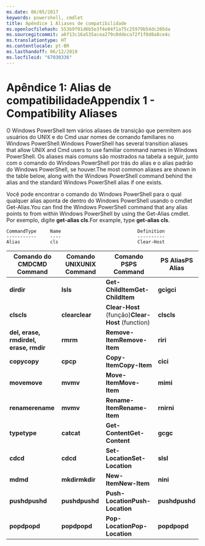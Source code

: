 ```yaml
---
ms.date: 06/05/2017
keywords: powershell, cmdlet
title: Apêndice 1 Aliases de compatibilidade
ms.openlocfilehash: 553b9f01d6b5e3f4e04f1a75c25979b54dc205da
ms.sourcegitcommit: a6f13c16a535acea279c0ddeca72f1f0d8a8ce4c
ms.translationtype: HT
ms.contentlocale: pt-BR
ms.lasthandoff: 06/12/2019
ms.locfileid: "67030336"
---
```

# <a name="appendix-1---compatibility-aliases"></a><span data-ttu-id="a2e96-103">Apêndice 1: Alias de compatibilidade</span><span class="sxs-lookup"><span data-stu-id="a2e96-103">Appendix 1 - Compatibility Aliases</span></span>

<span data-ttu-id="a2e96-104">O Windows PowerShell tem vários aliases de transição que permitem aos usuários do UNIX e do Cmd usar nomes de comando familiares no Windows PowerShell.</span><span class="sxs-lookup"><span data-stu-id="a2e96-104">Windows PowerShell has several transition aliases that allow UNIX and Cmd users to use familiar command names in Windows PowerShell.</span></span> <span data-ttu-id="a2e96-105">Os aliases mais comuns são mostrados na tabela a seguir, junto com o comando do Windows PowerShell por trás do alias e o alias padrão do Windows PowerShell, se houver.</span><span class="sxs-lookup"><span data-stu-id="a2e96-105">The most common aliases are shown in the table below, along with the Windows PowerShell command behind the alias and the standard Windows PowerShell alias if one exists.</span></span>

<span data-ttu-id="a2e96-106">Você pode encontrar o comando do Windows PowerShell para o qual qualquer alias aponta de dentro do Windows PowerShell usando o cmdlet Get-Alias.</span><span class="sxs-lookup"><span data-stu-id="a2e96-106">You can find the Windows PowerShell command that any alias points to from within Windows PowerShell by using the Get-Alias cmdlet.</span></span> <span data-ttu-id="a2e96-107">Por exemplo, digite **get-alias cls**.</span><span class="sxs-lookup"><span data-stu-id="a2e96-107">For example, type **get-alias cls**.</span></span>

```
CommandType     Name                            Definition
-----------     ----                            ----------
Alias           cls                             Clear-Host
```

|<span data-ttu-id="a2e96-108">Comando do CMD</span><span class="sxs-lookup"><span data-stu-id="a2e96-108">CMD Command</span></span>|<span data-ttu-id="a2e96-109">Comando UNIX</span><span class="sxs-lookup"><span data-stu-id="a2e96-109">UNIX Command</span></span>|<span data-ttu-id="a2e96-110">Comando PS</span><span class="sxs-lookup"><span data-stu-id="a2e96-110">PS Command</span></span>|<span data-ttu-id="a2e96-111">PS Alias</span><span class="sxs-lookup"><span data-stu-id="a2e96-111">PS Alias</span></span>|
|---------------|----------------|--------------|------------|
|<span data-ttu-id="a2e96-112">**dir**</span><span class="sxs-lookup"><span data-stu-id="a2e96-112">**dir**</span></span>|<span data-ttu-id="a2e96-113">**ls**</span><span class="sxs-lookup"><span data-stu-id="a2e96-113">**ls**</span></span>|<span data-ttu-id="a2e96-114">**Get-ChildItem**</span><span class="sxs-lookup"><span data-stu-id="a2e96-114">**Get-ChildItem**</span></span>|<span data-ttu-id="a2e96-115">**gci**</span><span class="sxs-lookup"><span data-stu-id="a2e96-115">**gci**</span></span>|
|<span data-ttu-id="a2e96-116">**cls**</span><span class="sxs-lookup"><span data-stu-id="a2e96-116">**cls**</span></span>|<span data-ttu-id="a2e96-117">**clear**</span><span class="sxs-lookup"><span data-stu-id="a2e96-117">**clear**</span></span>|<span data-ttu-id="a2e96-118">**Clear-Host** (função)</span><span class="sxs-lookup"><span data-stu-id="a2e96-118">**Clear-Host** (function)</span></span>|<span data-ttu-id="a2e96-119">**cls**</span><span class="sxs-lookup"><span data-stu-id="a2e96-119">**cls**</span></span>|
|<span data-ttu-id="a2e96-120">**del, erase, rmdir**</span><span class="sxs-lookup"><span data-stu-id="a2e96-120">**del, erase, rmdir**</span></span>|<span data-ttu-id="a2e96-121">**rm**</span><span class="sxs-lookup"><span data-stu-id="a2e96-121">**rm**</span></span>|<span data-ttu-id="a2e96-122">**Remove-Item**</span><span class="sxs-lookup"><span data-stu-id="a2e96-122">**Remove-Item**</span></span>|<span data-ttu-id="a2e96-123">**ri**</span><span class="sxs-lookup"><span data-stu-id="a2e96-123">**ri**</span></span>|
|<span data-ttu-id="a2e96-124">**copy**</span><span class="sxs-lookup"><span data-stu-id="a2e96-124">**copy**</span></span>|<span data-ttu-id="a2e96-125">**cp**</span><span class="sxs-lookup"><span data-stu-id="a2e96-125">**cp**</span></span>|<span data-ttu-id="a2e96-126">**Copy-Item**</span><span class="sxs-lookup"><span data-stu-id="a2e96-126">**Copy-Item**</span></span>|<span data-ttu-id="a2e96-127">**ci**</span><span class="sxs-lookup"><span data-stu-id="a2e96-127">**ci**</span></span>|
|<span data-ttu-id="a2e96-128">**move**</span><span class="sxs-lookup"><span data-stu-id="a2e96-128">**move**</span></span>|<span data-ttu-id="a2e96-129">**mv**</span><span class="sxs-lookup"><span data-stu-id="a2e96-129">**mv**</span></span>|<span data-ttu-id="a2e96-130">**Move-Item**</span><span class="sxs-lookup"><span data-stu-id="a2e96-130">**Move-Item**</span></span>|<span data-ttu-id="a2e96-131">**mi**</span><span class="sxs-lookup"><span data-stu-id="a2e96-131">**mi**</span></span>|
|<span data-ttu-id="a2e96-132">**rename**</span><span class="sxs-lookup"><span data-stu-id="a2e96-132">**rename**</span></span>|<span data-ttu-id="a2e96-133">**mv**</span><span class="sxs-lookup"><span data-stu-id="a2e96-133">**mv**</span></span>|<span data-ttu-id="a2e96-134">**Rename-Item**</span><span class="sxs-lookup"><span data-stu-id="a2e96-134">**Rename-Item**</span></span>|<span data-ttu-id="a2e96-135">**rni**</span><span class="sxs-lookup"><span data-stu-id="a2e96-135">**rni**</span></span>|
|<span data-ttu-id="a2e96-136">**type**</span><span class="sxs-lookup"><span data-stu-id="a2e96-136">**type**</span></span>|<span data-ttu-id="a2e96-137">**cat**</span><span class="sxs-lookup"><span data-stu-id="a2e96-137">**cat**</span></span>|<span data-ttu-id="a2e96-138">**Get-Content**</span><span class="sxs-lookup"><span data-stu-id="a2e96-138">**Get-Content**</span></span>|<span data-ttu-id="a2e96-139">**gc**</span><span class="sxs-lookup"><span data-stu-id="a2e96-139">**gc**</span></span>|
|<span data-ttu-id="a2e96-140">**cd**</span><span class="sxs-lookup"><span data-stu-id="a2e96-140">**cd**</span></span>|<span data-ttu-id="a2e96-141">**cd**</span><span class="sxs-lookup"><span data-stu-id="a2e96-141">**cd**</span></span>|<span data-ttu-id="a2e96-142">**Set-Location**</span><span class="sxs-lookup"><span data-stu-id="a2e96-142">**Set-Location**</span></span>|<span data-ttu-id="a2e96-143">**sl**</span><span class="sxs-lookup"><span data-stu-id="a2e96-143">**sl**</span></span>|
|<span data-ttu-id="a2e96-144">**md**</span><span class="sxs-lookup"><span data-stu-id="a2e96-144">**md**</span></span>|<span data-ttu-id="a2e96-145">**mkdir**</span><span class="sxs-lookup"><span data-stu-id="a2e96-145">**mkdir**</span></span>|<span data-ttu-id="a2e96-146">**New-Item**</span><span class="sxs-lookup"><span data-stu-id="a2e96-146">**New-Item**</span></span>|<span data-ttu-id="a2e96-147">**ni**</span><span class="sxs-lookup"><span data-stu-id="a2e96-147">**ni**</span></span>|
|<span data-ttu-id="a2e96-148">**pushd**</span><span class="sxs-lookup"><span data-stu-id="a2e96-148">**pushd**</span></span>|<span data-ttu-id="a2e96-149">**pushd**</span><span class="sxs-lookup"><span data-stu-id="a2e96-149">**pushd**</span></span>|<span data-ttu-id="a2e96-150">**Push-Location**</span><span class="sxs-lookup"><span data-stu-id="a2e96-150">**Push-Location**</span></span>|<span data-ttu-id="a2e96-151">**pushd**</span><span class="sxs-lookup"><span data-stu-id="a2e96-151">**pushd**</span></span>|
|<span data-ttu-id="a2e96-152">**popd**</span><span class="sxs-lookup"><span data-stu-id="a2e96-152">**popd**</span></span>|<span data-ttu-id="a2e96-153">**popd**</span><span class="sxs-lookup"><span data-stu-id="a2e96-153">**popd**</span></span>|<span data-ttu-id="a2e96-154">**Pop-Location**</span><span class="sxs-lookup"><span data-stu-id="a2e96-154">**Pop-Location**</span></span>|<span data-ttu-id="a2e96-155">**popd**</span><span class="sxs-lookup"><span data-stu-id="a2e96-155">**popd**</span></span>|
